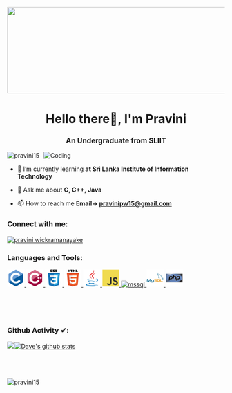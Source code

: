 <img alight="center" height ="200" width="1000"
src="https://camo.githubusercontent.com/f1c0fc76d120f760664938edd8e1818f9d407b03f8ce7d306e12094d8853b6a0/687474703a2f2f692e696d6775722e636f6d2f6337476d414a662e706e67"/>
<h1 align="center">Hello there👋, I'm Pravini</h1>
<h3 align="center">An Undergraduate from SLIIT</h3>

<img align ="right" alt="Coding" width="420" src="https://resultpediabd.com/wp-content/uploads/2019/08/me.gif">

<p align="left"> <img src="https://komarev.com/ghpvc/?username=pravini15&label=Profile%20views&color=0e75b6&style=flat" alt="pravini15" /> </p>

- 🌱 I’m currently learning **at Sri Lanka Institute of Information Technology**

- 💬 Ask me about **C, C++, Java**

- 📫 How to reach me **Email-> pravinipw15@gmail.com**

<h3 align="left">Connect with me:</h3>
<p align="left">
<a href="https://linkedin.com/in/pravini wickramanayake" target="blank"><img align="center" src="https://raw.githubusercontent.com/rahuldkjain/github-profile-readme-generator/master/src/images/icons/Social/linked-in-alt.svg" alt="pravini wickramanayake" height="30" width="40" /></a>
</p>

<h3 align="left">Languages and Tools:</h3>
<p align="left"> <a href="https://www.cprogramming.com/" target="_blank" rel="noreferrer"> <img src="https://raw.githubusercontent.com/devicons/devicon/master/icons/c/c-original.svg" alt="c" width="40" height="40"/> </a> <a href="https://www.w3schools.com/cpp/" target="_blank" rel="noreferrer"> <img src="https://raw.githubusercontent.com/devicons/devicon/master/icons/cplusplus/cplusplus-original.svg" alt="cplusplus" width="40" height="40"/> </a> <a href="https://www.w3schools.com/css/" target="_blank" rel="noreferrer"> <img src="https://raw.githubusercontent.com/devicons/devicon/master/icons/css3/css3-original-wordmark.svg" alt="css3" width="40" height="40"/> </a> <a href="https://www.w3.org/html/" target="_blank" rel="noreferrer"> <img src="https://raw.githubusercontent.com/devicons/devicon/master/icons/html5/html5-original-wordmark.svg" alt="html5" width="40" height="40"/> </a> <a href="https://www.java.com" target="_blank" rel="noreferrer"> <img src="https://raw.githubusercontent.com/devicons/devicon/master/icons/java/java-original.svg" alt="java" width="40" height="40"/> </a> <a href="https://developer.mozilla.org/en-US/docs/Web/JavaScript" target="_blank" rel="noreferrer"> <img src="https://raw.githubusercontent.com/devicons/devicon/master/icons/javascript/javascript-original.svg" alt="javascript" width="40" height="40"/> </a> <a href="https://www.microsoft.com/en-us/sql-server" target="_blank" rel="noreferrer"> <img src="https://www.svgrepo.com/show/303229/microsoft-sql-server-logo.svg" alt="mssql" width="40" height="40"/> </a> <a href="https://www.mysql.com/" target="_blank" rel="noreferrer"> <img src="https://raw.githubusercontent.com/devicons/devicon/master/icons/mysql/mysql-original-wordmark.svg" alt="mysql" width="40" height="40"/> </a><a href="https://www.php.net" target="_blank" rel="noreferrer"> <img src="https://raw.githubusercontent.com/devicons/devicon/master/icons/php/php-original.svg" alt="php" width="40" height="40"/> </a> </p>

<br/>
<br/>
<br/>

### Github Activity ✔:

<a href="https://github.com/Pravini15">
  <img align="left" src="https://github-readme-stats.vercel.app/api/top-langs/?username=Pravini15&theme=tokyonight" />
  </a>

<a href="https://github.com/Pravini15">
 <img align="center" src="https://github-readme-stats.vercel.app/api?username=Pravini15&show_icons=true&theme=tokyonight&line_height=27" alt="Dave's github stats"/>
</a>

<br/>
<br/>
<br/>
<br/>

<p><img align="center" src="https://github-readme-streak-stats.herokuapp.com/?user=pravini15&theme=tokyonight" alt="pravini15" /></p>


